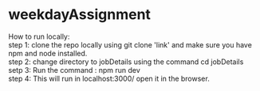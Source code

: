 # weekdayAssignment
How to run locally: <br />
step 1: clone the repo locally using git clone 'link' and make sure you have npm and node installed. <br />
step 2: change directory to jobDetails using the command cd jobDetails <br />
setp 3: Run the command : npm run dev <br />
step 4: This will run in localhost:3000/ open it in the browser. <br />
